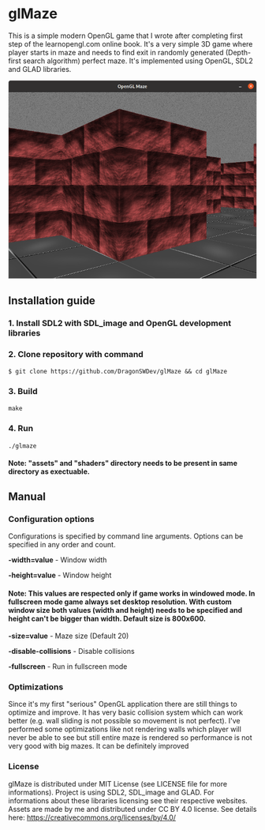 # glMaze
This is a simple modern OpenGL game that I wrote after completing first step of the learnopengl.com online book. It's a very simple 3D game where player starts in maze and needs to find exit in randomly generated (Depth-first search algorithm) perfect maze. It's implemented using OpenGL, SDL2 and GLAD libraries.

<span style="display:block;text-align:center">![Screenshot](./doc/screenshot.png)

## Installation guide

### 1. Install SDL2 with SDL_image and OpenGL development libraries

### 2. Clone repository with command
```console
$ git clone https://github.com/DragonSWDev/glMaze && cd glMaze
```

### 3. Build
```console
make
```

### 4. Run
```console
./glmaze
```
#### Note: "assets" and "shaders" directory needs to be present in same directory as exectuable.

## Manual
### Configuration options
Configurations is specified by command line arguments. Options can be specified in any order and count.

**-width=value** - Window width

**-height=value** - Window height
#### Note: This values are respected only if game works in windowed mode. In fullscreen mode game always set desktop resolution. With custom window size both values (width and height) needs to be specified and height can't be bigger than width. Default size is 800x600.

**-size=value** - Maze size (Default 20)

**-disable-collisions** - Disable collisions

**-fullscreen** - Run in fullscreen mode

### Optimizations
Since it's my first "serious" OpenGL application there are still things to optimize and improve. It has very basic collision system which can work better (e.g. wall sliding is not possible so movement is not perfect). I've performed some optimizations like not rendering walls which player will never be able to see but still entire maze is rendered so performance is not very good with big mazes. It can be definitely improved

### License
glMaze is distributed under MIT License (see LICENSE file for more informations). Project is using SDL2, SDL_image and GLAD. For informations about these libraries licensing see their respective websites. Assets are made by me and distributed under CC BY 4.0 license. See details here: https://creativecommons.org/licenses/by/4.0/
